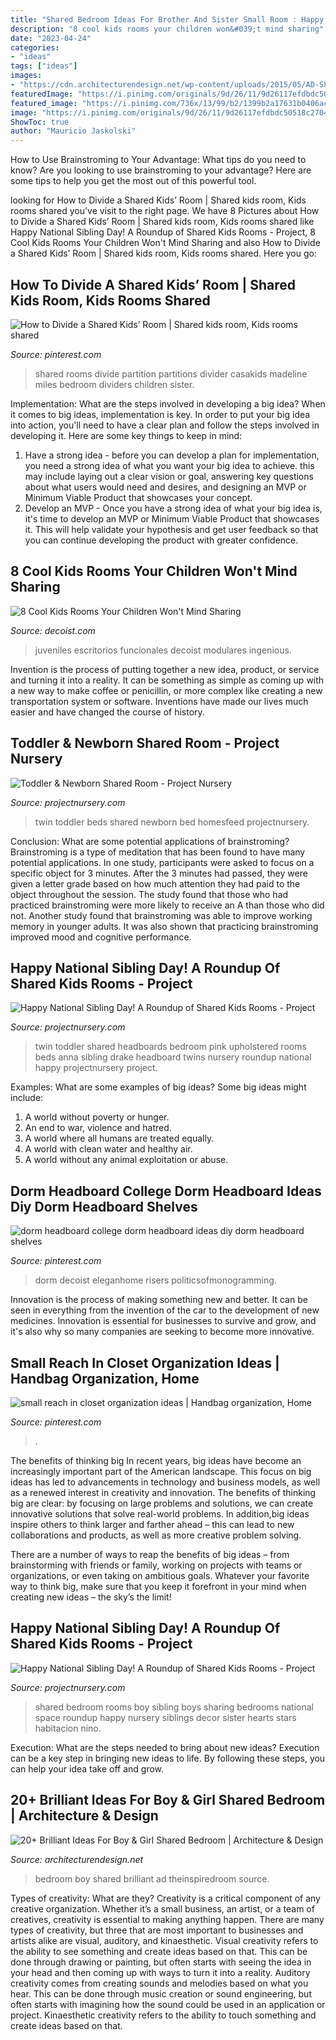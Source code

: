 ```yaml
---
title: "Shared Bedroom Ideas For Brother And Sister Small Room : Happy National Sibling Day! A Roundup Of Shared Kids Rooms"
description: "8 cool kids rooms your children won&#039;t mind sharing"
date: "2023-04-24"
categories:
- "ideas"
tags: ["ideas"]
images:
- "https://cdn.architecturendesign.net/wp-content/uploads/2015/05/AD-Shared-Bedroom-Boy-Girl-11.jpg"
featuredImage: "https://i.pinimg.com/originals/9d/26/11/9d26117efdbdc50518c2704725426a4b.jpg"
featured_image: "https://i.pinimg.com/736x/13/99/b2/1399b2a17631b0406ac6aab97404fce9.jpg"
image: "https://i.pinimg.com/originals/9d/26/11/9d26117efdbdc50518c2704725426a4b.jpg"
ShowToc: true
author: "Mauricio Jaskolski"
---
```



How to Use Brainstroming to Your Advantage: What tips do you need to know?
Are you looking to use brainstroming to your advantage? Here are some tips to help you get the most out of this powerful tool.

	

		
looking for How to Divide a Shared Kids’ Room | Shared kids room, Kids rooms shared you've visit to the right page. We have 8 Pictures about How to Divide a Shared Kids’ Room | Shared kids room, Kids rooms shared like Happy National Sibling Day! A Roundup of Shared Kids Rooms - Project, 8 Cool Kids Rooms Your Children Won&#039;t Mind Sharing and also How to Divide a Shared Kids’ Room | Shared kids room, Kids rooms shared. Here you go:
		
    
## How To Divide A Shared Kids’ Room | Shared Kids Room, Kids Rooms Shared

<img loading=lazy src="https://i.pinimg.com/originals/9d/26/11/9d26117efdbdc50518c2704725426a4b.jpg" onerror="this.onerror=null;this.src='https://tse3.mm.bing.net/th?id=OIP.fet9KxroUNfPnUHsx-2OZQHaE8&amp;pid=15.1';" alt="How to Divide a Shared Kids’ Room | Shared kids room, Kids rooms shared">

_Source: pinterest.com_

>shared rooms divide partition partitions divider casakids madeline miles bedroom dividers children sister. 

	

Implementation: What are the steps involved in developing a big idea?
When it comes to big ideas, implementation is key. In order to put your big idea into action, you'll need to have a clear plan and follow the steps involved in developing it. Here are some key things to keep in mind: 
1. Have a strong idea - before you can develop a plan for implementation, you need a strong idea of what you want your big idea to achieve. this may include laying out a clear vision or goal, answering key questions about what users would need and desires, and designing an MVP or Minimum Viable Product that showcases your concept. 
2. Develop an MVP - Once you have a strong idea of what your big idea is, it's time to develop an MVP or Minimum Viable Product that showcases it. This will help validate your hypothesis and get user feedback so that you can continue developing the product with greater confidence.

    
## 8 Cool Kids Rooms Your Children Won&#039;t Mind Sharing

<img loading=lazy src="https://cdn.decoist.com/wp-content/uploads/2015/05/Blue-bedroom-for-sharing-sisters.jpg" onerror="this.onerror=null;this.src='https://tse1.mm.bing.net/th?id=OIP.UiXs-cGh1-nL7owDh3GY2QHaE8&amp;pid=15.1';" alt="8 Cool Kids Rooms Your Children Won&#039;t Mind Sharing">

_Source: decoist.com_

>juveniles escritorios funcionales decoist modulares ingenious. 

	

Invention is the process of putting together a new idea, product, or service and turning it into a reality. It can be something as simple as coming up with a new way to make coffee or penicillin, or more complex like creating a new transportation system or software. Inventions have made our lives much easier and have changed the course of history.

    
## Toddler &amp; Newborn Shared Room - Project Nursery

<img loading=lazy src="https://projectnursery.com/wp-content/uploads/2012/11/image3-1024x768.jpg" onerror="this.onerror=null;this.src='https://tse3.mm.bing.net/th?id=OIP.7USDKWAzgLtefQ-NrGlsLAHaFj&amp;pid=15.1';" alt="Toddler &amp; Newborn Shared Room - Project Nursery">

_Source: projectnursery.com_

>twin toddler beds shared newborn bed homesfeed projectnursery. 

	

Conclusion: What are some potential applications of brainstroming?
Brainstroming is a type of meditation that has been found to have many potential applications. In one study, participants were asked to focus on a specific object for 3 minutes. After the 3 minutes had passed, they were given a letter grade based on how much attention they had paid to the object throughout the session. The study found that those who had practiced brainstroming were more likely to receive an A than those who did not. Another study found that brainstroming was able to improve working memory in younger adults. It was also shown that practicing brainstroming improved mood and cognitive performance.

    
## Happy National Sibling Day! A Roundup Of Shared Kids Rooms - Project

<img loading=lazy src="https://projectnursery.com/wp-content/uploads/2015/03/TheDaniels-52-1024x682.jpg" onerror="this.onerror=null;this.src='https://tse3.mm.bing.net/th?id=OIP.pCX6m7Gi1l3EkRyML73fxQHaE7&amp;pid=15.1';" alt="Happy National Sibling Day! A Roundup of Shared Kids Rooms - Project">

_Source: projectnursery.com_

>twin toddler shared headboards bedroom pink upholstered rooms beds anna sibling drake headboard twins nursery roundup national happy projectnursery project. 

	

Examples: What are some examples of big ideas?
Some big ideas might include: 
1. A world without poverty or hunger.
2. An end to war, violence and hatred.
3. A world where all humans are treated equally.
4. A world with clean water and healthy air.
5. A world without any animal exploitation or abuse.

    
## Dorm Headboard College Dorm Headboard Ideas Diy Dorm Headboard Shelves

<img loading=lazy src="https://i.pinimg.com/736x/13/99/b2/1399b2a17631b0406ac6aab97404fce9.jpg" onerror="this.onerror=null;this.src='https://tse4.mm.bing.net/th?id=OIP.vdDEV6wjHC_YMu6E9o0LhwHaLJ&amp;pid=15.1';" alt="dorm headboard college dorm headboard ideas diy dorm headboard shelves">

_Source: pinterest.com_

>dorm decoist eleganhome risers politicsofmonogramming. 

	

Innovation is the process of making something new and better. It can be seen in everything from the invention of the car to the development of new medicines. Innovation is essential for businesses to survive and grow, and it's also why so many companies are seeking to become more innovative.

    
## Small Reach In Closet Organization Ideas | Handbag Organization, Home

<img loading=lazy src="https://i.pinimg.com/736x/b9/33/19/b933193b29f76f1c6af67cac868dca8c.jpg" onerror="this.onerror=null;this.src='https://tse4.mm.bing.net/th?id=OIP.H4743JzoZCU-1zJbrLCfQQHaIN&amp;pid=15.1';" alt="small reach in closet organization ideas | Handbag organization, Home">

_Source: pinterest.com_

>. 

	

The benefits of thinking big
In recent years, big ideas have become an increasingly important part of the American landscape. This focus on big ideas has led to advancements in technology and business models, as well as a renewed interest in creativity and innovation.
The benefits of thinking big are clear: by focusing on large problems and solutions, we can create innovative solutions that solve real-world problems. In addition,big ideas inspire others to think larger and farther ahead – this can lead to new collaborations and products, as well as more creative problem solving.

There are a number of ways to reap the benefits of big ideas – from brainstorming with friends or family, working on projects with teams or organizations, or even taking on ambitious goals. Whatever your favorite way to think big, make sure that you keep it forefront in your mind when creating new ideas – the sky’s the limit!

    
## Happy National Sibling Day! A Roundup Of Shared Kids Rooms - Project

<img loading=lazy src="https://projectnursery.com/wp-content/uploads/2015/03/Roomshotwithchairs-1024x683.jpg" onerror="this.onerror=null;this.src='https://tse2.mm.bing.net/th?id=OIP.m0eaQMq2HdxdLx5xAuECHgHaE8&amp;pid=15.1';" alt="Happy National Sibling Day! A Roundup of Shared Kids Rooms - Project">

_Source: projectnursery.com_

>shared bedroom rooms boy sibling boys sharing bedrooms national space roundup happy nursery siblings decor sister hearts stars habitacion nino. 

	

Execution: What are the steps needed to bring about new ideas?
Execution can be a key step in bringing new ideas to life. By following these steps, you can help your idea take off and grow.

    
## 20+ Brilliant Ideas For Boy &amp; Girl Shared Bedroom | Architecture &amp; Design

<img loading=lazy src="https://cdn.architecturendesign.net/wp-content/uploads/2015/05/AD-Shared-Bedroom-Boy-Girl-11.jpg" onerror="this.onerror=null;this.src='https://tse3.mm.bing.net/th?id=OIP.M9NgNSClFaWhnGIqWUev_AHaJ4&amp;pid=15.1';" alt="20+ Brilliant Ideas For Boy &amp; Girl Shared Bedroom | Architecture &amp; Design">

_Source: architecturendesign.net_

>bedroom boy shared brilliant ad theinspiredroom source. 

	

Types of creativity: What are they?
Creativity is a critical component of any creative organization. Whether it’s a small business, an artist, or a team of creatives, creativity is essential to making anything happen. There are many types of creativity, but three that are most important to businesses and artists alike are visual, auditory, and kinaesthetic. 
Visual creativity refers to the ability to see something and create ideas based on that. This can be done through drawing or painting, but often starts with seeing the idea in your head and then coming up with ways to turn it into a reality. Auditory creativity comes from creating sounds and melodies based on what you hear. This can be done through music creation or sound engineering, but often starts with imagining how the sound could be used in an application or project. Kinaesthetic creativity refers to the ability to touch something and create ideas based on that.

